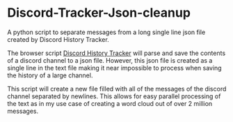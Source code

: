 # Discord-Tracker-Json-cleanup
A python script to separate messages from a long single line json file created by Discord History Tracker.

The browser script [Discord History Tracker](https://dht.chylex.com/) will parse and save the contents of a discord channel to a json file. 
However, this json file is created as a single line in the text file making it near impossible to process when saving the history of a large channel.

This script will create a new file filled with all of the messages of the discord channel separated by newlines. 
This allows for easy parallel processing of the text as in my use case of creating a word cloud out of over 2 million messages.

